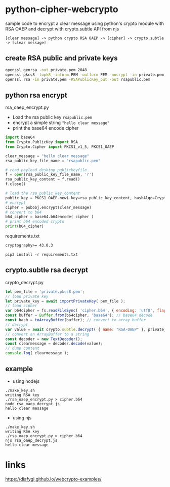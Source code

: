 # python-cipher-webcrypto

sample code to encrypt a clear message using python's crypto module with RSA OAEP and decrypt with crypto.subtle API from njs

```
[clear message] -> python crypto RSA OAEP -> [cipher] -> crypto.subtle -> [clear message]
```



## create RSA public and private keys

``` bash
openssl genrsa -out private.pem 2048
openssl pkcs8 -topk8 -inform PEM -outform PEM -nocrypt -in private.pem -out private.pkcs8.pem
openssl rsa -in private.pem -RSAPublicKey_out -out rsapublic.pem
```

## python rsa encrypt

rsa_oaep_encrypt.py
- Load the rsa public key `rsapublic.pem`
- encrypt a simple string `"hello clear message"`
- print the base64 encode cipher

``` python
import base64
from Crypto.PublicKey import RSA
from Crypto.Cipher import PKCS1_v1_5, PKCS1_OAEP

clear_message = "hello clear message"
rsa_public_key_file_name = "rsapublic.pem"

# read payload_desktop_publickeyfile
f = open(rsa_public_key_file_name, 'r')        
rsa_public_key_content = f.read()
f.close()

# load the rsa_public_key_content
public_key = PKCS1_OAEP.new( key=rsa_public_key_content, hashAlgo=Crypto.Hash.SHA256 )
# encrypt
cipher = pubobj.encrypt(clear_message)
# convert to b64
b64_cipher = base64.b64encode( cipher )
# print b64 encoded crypto
print(b64_cipher)
```

requirements.txt
``` requirements.txt
cryptography>= 43.0.3
```

```
pip3 install -r requirements.txt 
```

## crypto.subtle rsa decrypt


crypto_decrypt.py

``` js
let pem_file = 'private.pkcs8.pem';
// load private key
let private_key = await importPrivateKey( pem_file );
// load cipher
var b64cipher = fs.readFileSync( 'cipher.b64', { encoding: 'utf8', flag: 'r' } ); 
const buffer = Buffer.from(b64cipher, 'base64'); // base64 decode
const hash = toArrayBuffer(buffer); // convert to array buffer
// decrypt
var value = await crypto.subtle.decrypt( { name: "RSA-OAEP" }, private_key, hash );
// convert an ArrayBuffer to a string
const decoder = new TextDecoder();
const clearmessage = decoder.decode(value);
// dump content
console.log( clearmessage );
```


## example 

- using nodejs
```
./make_key.sh 
writing RSA key
./rsa_oaep_encrypt.py > cipher.b64  
node rsa_oaep_decrypt.js
hello clear message
```


- using njs
```
./make_key.sh 
writing RSA key
./rsa_oaep_encrypt.py > cipher.b64  
njs rsa_oaep_decrypt.js
hello clear message
```



# links

https://diafygi.github.io/webcrypto-examples/


